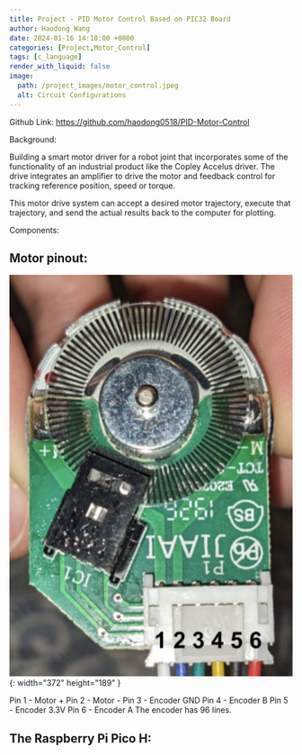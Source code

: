 ```yaml
---
title: Project - PID Motor Control Based on PIC32 Board
author: Haodong Wang
date: 2024-01-16 14:10:00 +0800
categories: [Project,Motor_Control]
tags: [c_language]
render_with_liquid: false
image:
  path: /project_images/motor_control.jpeg
  alt: Circuit Configurations
---
```


Github Link: https://github.com/haodong0518/PID-Motor-Control

Background:

Building a smart motor driver for a robot joint that incorporates some of the functionality of an industrial product like the Copley Accelus driver. The drive integrates an amplifier to drive the motor and feedback control for tracking reference position, speed or torque.

This motor drive system can accept a desired motor trajectory, execute that trajectory, and send the actual results back to the computer for plotting.

Components:

## Motor pinout:

![Desktop View](/project_images/Motor_control/Motor_pins.png){: width="372" height="189" }

Pin 1 - Motor +
Pin 2 - Motor -
Pin 3 - Encoder GND
Pin 4 - Encoder B
Pin 5 - Encoder 3.3V
Pin 6 - Encoder A
The encoder has 96 lines.


## The Raspberry Pi Pico H:
